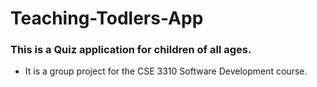# Teaching-Todlers-App

### This is a Quiz application for children of all ages. 
- It is a group project for the CSE 3310 Software Development course.
